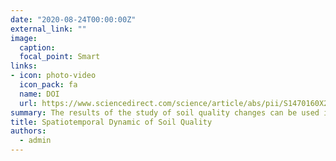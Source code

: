 ```yaml
---
date: "2020-08-24T00:00:00Z"
external_link: ""
image:
  caption: 
  focal_point: Smart
links:
- icon: photo-video
  icon_pack: fa
  name: DOI
  url: https://www.sciencedirect.com/science/article/abs/pii/S1470160X20306737
summary: The results of the study of soil quality changes can be used in land evaluation, environmental studies and integrated planning and management in order to properly and reasonably utilize natural resources and reduce future soil degradation. 
title: Spatiotemporal Dynamic of Soil Quality
authors: 
  - admin
---
```

